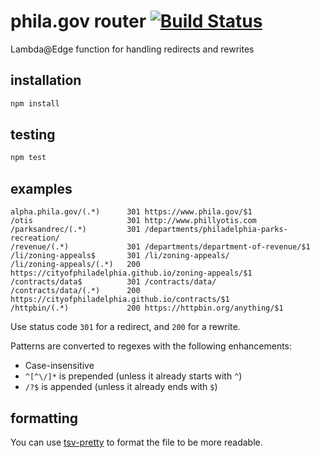 # phila.gov router [![Build Status](https://travis-ci.org/CityOfPhiladelphia/phila.gov-router.svg?branch=master)](https://travis-ci.org/CityOfPhiladelphia/phila.gov-router)
Lambda@Edge function for handling redirects and rewrites

## installation
```bash
npm install
```

## testing
```bash
npm test
```

## examples

```
alpha.phila.gov/(.*)      301 https://www.phila.gov/$1
/otis                     301 http://www.phillyotis.com
/parksandrec/(.*)         301 /departments/philadelphia-parks-recreation/
/revenue/(.*)             301 /departments/department-of-revenue/$1
/li/zoning-appeals$       301 /li/zoning-appeals/
/li/zoning-appeals/(.*)   200 https://cityofphiladelphia.github.io/zoning-appeals/$1
/contracts/data$          301 /contracts/data/
/contracts/data/(.*)      200 https://cityofphiladelphia.github.io/contracts/$1
/httpbin/(.*)             200 https://httpbin.org/anything/$1
```

Use status code `301` for a redirect, and `200` for a rewrite.

Patterns are converted to regexes with the following enhancements:

- Case-insensitive
- `^[^\/]*` is prepended (unless it already starts with `^`)
- `/?$` is appended (unless it already ends with `$`)

## formatting
You can use [tsv-pretty](https://ebay.github.io/tsv-utils-dlang/#tsv-pretty) to
format the file to be more readable.
